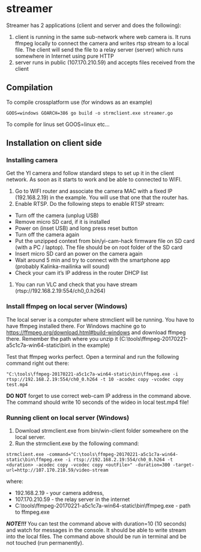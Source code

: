 # streamer
Streamer has 2 applications (client and server and does the following):

1. client is running in the same sub-network where web camera is. It runs ffmpeg locally to connect the camera and writes rtsp stream to a local file. The client will send the file to a relay server (server) which runs somewhere in Internet using pure HTTP
2. server runs in public (107.170.210.59) and accepts files received from the client

## Compilation 
To compile crossplatform use (for windows as an example)

```
GOOS=windows GOARCH=386 go build -o strmclient.exe streamer.go
```

To compile for linus set GOOS=linux etc...

## Installation on client side

### Installing camera
Get the YI camera and follow standard steps to set up it in the client network. As soon as it starts to work and be able to connected to WIFI.

1. Go to WIFI router and associate the camera MAC with a fixed IP (192.168.2.19) in the example. You will use that one that the router has.
1. Enable RTSP. Do the following steps to enable RTSP stream:

- Turn off the camera (unplug USB)
- Remove micro SD card, if it is installed
- Power on (inset USB) and long press reset button
- Turn off the camera again
- Put the unzipped context from bin/yi-cam-hack firmware file on SD card (with a PC / laptop). The file should be on root folder of the SD card
- Insert micro SD card an power on the camera again
- Wait around 5 min and try to connect with the smartphone app (probably Kalinka-mailinka will sound)
- Check your cam it’s IP address in the router DHCP list

1. You can run VLC and check that you have stream (rtsp://192.168.2.19:554/ch0_0.h264)

### Install ffmpeg on local server (Windows)
The local server is a computer where strmclient will be running. You have to have ffmpeg installed there. For Windows machine go to https://ffmpeg.org/download.html#build-windows and download ffmpeg there. Remember the path where you unzip it (C:\tools\ffmpeg-20170221-a5c1c7a-win64-static\bin\ in the example)

Test that ffmpeg works perfect. Open a terminal and run the following command right out there:
```
"C:\tools\ffmpeg-20170221-a5c1c7a-win64-static\bin\ffmpeg.exe -i rtsp://192.168.2.19:554/ch0_0.h264 -t 10 -acodec copy -vcodec copy test.mp4
```
**DO NOT** forget to use correct web-cam IP address in the command above. The command should write 10 seconds of the wideo in local test.mp4 file!

### Running client on local server (Windows)

1. Download strmclient.exe from bin/win-client folder somewhere on the local server.
1. Run the strmclient.exe  by the following command:
``` 
strmclient.exe -command="C:\tools\ffmpeg-20170221-a5c1c7a-win64-static\bin\ffmpeg.exe -i rtsp://192.168.2.19:554/ch0_0.h264 -t <duration> -acodec copy -vcodec copy <outFile>" -duration=300 -target-url=http://107.170.210.59/video-stream
```
where:
- 192.168.2.19 - your camera address, 
- 107.170.210.59 - the relay server in the internet
- C:\tools\ffmpeg-20170221-a5c1c7a-win64-static\bin\ffmpeg.exe - path to ffmpeg.exe

***NOTE!!!*** You can test the command above with duration=10 (10 seconds) and watch for messages in the console. It should be able to write stream into the local files. The command above should be run in terminal and be not touched (run permanently). 

